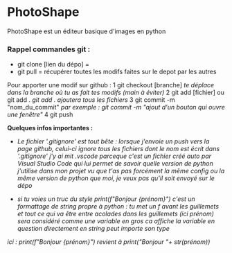 # PhotoShape 
PhotoShape est un éditeur basique d'images en python

### Rappel commandes git :
- git clone [lien du dépo] =
- git pull = récupérer toutes les modifs faites sur le depot par les autres

Pour apporter une modif sur github :
1 git checkout [branche]                *te déplace dans la branche où tu as fait tes modifs (main à éviter)*
2 git add [fichier] ou git add .        *git add . ajoutera tous les fichiers*
3 git commit -m "nom_du_commit"         *par exemple : git commit -m "ajout d'un bouton qui ouvre une fenêtre"*
4 git push


**Quelques infos importantes :**
- *Le fichier '.gitignore' est tout bête : lorsque j'envoie un push vers la page github, celui-ci ignore tous les fichiers dont le nom est écrit dans '.gitignore'*
*j'y ai mit .vscode parceque c'est un fichier créé auto par Visual Studio Code qui lui permet de savoir quelle version de python j'utilise dans mon projet*
*vu que t'as pas forcément la même config ou la même version de python que moi, je veux pas qu'il soit envoyé sur le dépo*

- *si tu voies un truc du style print(f"Bonjour {prénom}") c'est un formattage de string propre à python :*
*tu met un f avant les guillemets et tout ce qui va être entre acolades dans les guillemets (ici prénom) sera considéré comme une variable*
*en gros ca affiche la variable en question directement en string peut importe son type*

*ici : print(f"Bonjour {prénom}") revient à print("Bonjour "+ str(prénom))*

